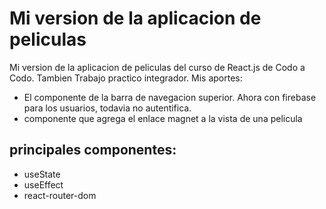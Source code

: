 # Mi version de la aplicacion de peliculas
Mi version de la aplicacion de peliculas del curso de React.js de Codo a Codo.
Tambien Trabajo practico integrador. 
Mis aportes:
- El componente de la barra de navegacion superior. Ahora con firebase para los usuarios, todavia no autentifica.
- componente que agrega el enlace magnet a la vista de una pelicula
## principales componentes:
- useState
- useEffect
- react-router-dom

